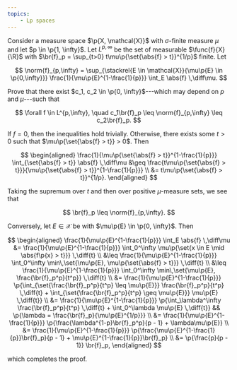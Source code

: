 ```yaml
---
topics:
    - Lp spaces
---
```


<problem>

Consider a measure space $\p{X, \mathcal{X}}$ with $\sigma$-finite measure $\mu$ and let $p \in \p{1, \infty}$. Let $L^{p,\infty}$ be the set of measurable $\func{f}{X}{\R}$ with $\br{f}_p = \sup_{t>0} t\mu\p{\set{\abs{f} > t}}^{1/p}$ finite. Let

$$
\norm{f}_{p,\infty}
    = \sup_{\stackrel{E \in \mathcal{X}}{\mu\p{E} \in \p{0,\infty}}} \frac{1}{\mu\p{E}^{1-\frac{1}{p}}} \int_E \abs{f} \,\diff\mu.
$$

Prove that there exist $c_1, c_2 \in \p{0, \infty}$---which may depend on $p$ and $\mu$---such that

$$
\forall f \in L^{p,\infty},
\quad c_1\br{f}_p \leq \norm{f}_{p,\infty} \leq c_2\br{f}_p.
$$

</problem>

<solution>

If $f = 0$, then the inequalities hold trivially. Otherwise, there exists some $t > 0$ such that $\mu\p{\set{\abs{f} > t}} > 0$. Then

$$
\begin{aligned}
    \frac{1}{\mu\p{\set{\abs{f} > t}}^{1-\frac{1}{p}}} \int_{\set{\abs{f} > t}} \abs{f} \,\diff\mu
        &\geq \frac{t\mu\p{\set{\abs{f} > t}}}{\mu\p{\set{\abs{f} > t}}^{1-\frac{1}{p}}} \\
        &= t\mu\p{\set{\abs{f} > t}}^{1/p}.
\end{aligned}
$$

Taking the supremum over $t$ and then over positive $\mu$-measure sets, we see that

$$
\br{f}_p
    \leq \norm{f}_{p,\infty}.
$$

Conversely, let $E \in \mathcal{X}$ be with $\mu\p{E} \in \p{0, \infty}$. Then

$$
\begin{aligned}
    \frac{1}{\mu\p{E}^{1-\frac{1}{p}}} \int_E \abs{f} \,\diff\mu
        &= \frac{1}{\mu\p{E}^{1-\frac{1}{p}}} \int_0^\infty \mu\p{\set{x \in E \mid \abs{f\p{x} > t}}} \,\diff{t} \\
        &\leq \frac{1}{\mu\p{E}^{1-\frac{1}{p}}} \int_0^\infty \min\,\set{\mu\p{E}, \mu\p{\set{\abs{f} > t}}} \,\diff{t} \\
        &\leq \frac{1}{\mu\p{E}^{1-\frac{1}{p}}} \int_0^\infty \min\,\set{\mu\p{E}, \frac{\br{f}_p^p}{t^p}} \,\diff{t} \\
        &= \frac{1}{\mu\p{E}^{1-\frac{1}{p}}} \p{\int_{\set{\frac{\br{f}_p^p}{t^p} \leq \mu\p{E}}} \frac{\br{f}_p^p}{t^p} \,\diff{t} + \int_{\set{\frac{\br{f}_p^p}{t^p} \geq \mu\p{E}}} \mu\p{E} \,\diff{t}} \\
        &= \frac{1}{\mu\p{E}^{1-\frac{1}{p}}} \p{\int_\lambda^\infty \frac{\br{f}_p^p}{t^p} \,\diff{t} + \int_0^\lambda \mu\p{E} \,\diff{t}}
            && \p{\lambda = \frac{\br{f}_p}{\mu\p{E}^{1/p}}} \\
        &= \frac{1}{\mu\p{E}^{1-\frac{1}{p}}} \p{\frac{\lambda^{1-p}\br{f}_p^p}{p - 1} + \lambda\mu\p{E}} \\
        &= \frac{1}{\mu\p{E}^{1-\frac{1}{p}}} \p{\frac{\mu\p{E}^{1-\frac{1}{p}}\br{f}_p}{p - 1} + \mu\p{E}^{1-\frac{1}{p}}\br{f}_p} \\
        &= \p{\frac{p}{p - 1}} \br{f}_p,
\end{aligned}
$$

which completes the proof.

</solution>
